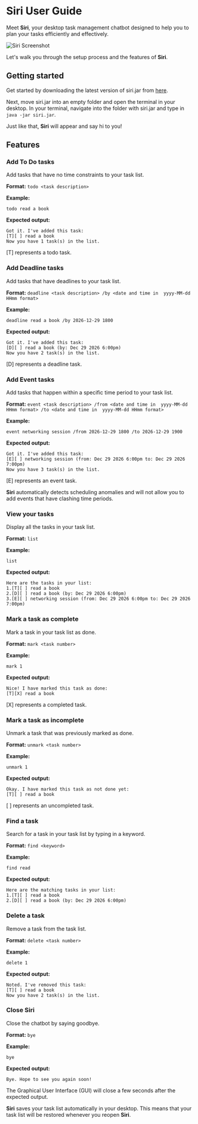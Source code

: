 # Siri User Guide

Meet **Siri**, your desktop task management chatbot designed to help you 
to plan your tasks efficiently and effectively.

![Siri Screenshot](Ui.png)

Let's walk you through the setup process and the 
features of **Siri**.


## Getting started
Get started by downloading the latest version of siri.jar 
from [here](https://github.com/timothyleejin/ip/releases/). 

Next, move siri.jar into an empty folder and open the terminal in your desktop. 
In your terminal, navigate into the folder with siri.jar 
and type in `java -jar siri.jar`. 

Just like that, **Siri** will appear and say hi to you!


## Features
### Add To Do tasks

Add tasks that have no time constraints to your task list.

**Format:** `todo <task description>`

**Example:**
```declarative
todo read a book
```

**Expected output:**
```declarative
Got it. I've added this task:
[T][ ] read a book
Now you have 1 task(s) in the list.
```
[T] represents a todo task.

### Add Deadline tasks

Add tasks that have deadlines to your task list.

**Format:** `deadline <task description> /by <date and time in 
yyyy-MM-dd HHmm format>`

**Example:**
```declarative
deadline read a book /by 2026-12-29 1800
```

**Expected output:**
```declarative
Got it. I've added this task:
[D][ ] read a book (by: Dec 29 2026 6:00pm)
Now you have 2 task(s) in the list.
```
[D] represents a deadline task.

### Add Event tasks

Add tasks that happen within a specific time period to your task list.

**Format:** `event <task description> /from <date and time in 
yyyy-MM-dd HHmm format> /to <date and time in 
yyyy-MM-dd HHmm format>`

**Example:**
```declarative
event networking session /from 2026-12-29 1800 /to 2026-12-29 1900
```

**Expected output:**
```declarative
Got it. I've added this task:
[E][ ] networking session (from: Dec 29 2026 6:00pm to: Dec 29 2026 7:00pm)
Now you have 3 task(s) in the list.
```
[E] represents an event task.

**Siri** automatically detects scheduling anomalies and will not allow you 
to add events that have clashing time periods.

### View your tasks
Display all the tasks in your task list.

**Format:** `list`

**Example:**
```declarative
list
```

**Expected output:**
```declarative
Here are the tasks in your list:
1.[T][ ] read a book
2.[D][ ] read a book (by: Dec 29 2026 6:00pm)
3.[E][ ] networking session (from: Dec 29 2026 6:00pm to: Dec 29 2026 7:00pm)
```

### Mark a task as complete

Mark a task in your task list as done.

**Format:** `mark <task number>`

**Example:**
```declarative
mark 1
```

**Expected output:**
```declarative
Nice! I have marked this task as done:
[T][X] read a book
```

[X] represents a completed task.

### Mark a task as incomplete

Unmark a task that was previously marked as done.

**Format:** `unmark <task number>`

**Example:**
```declarative
unmark 1
```

**Expected output:**
```declarative
Okay. I have marked this task as not done yet:
[T][ ] read a book
```
[ ] represents an uncompleted task.

### Find a task

Search for a task in your task list by typing in a keyword.

**Format:** `find <keyword>`

**Example:**
```declarative
find read
```

**Expected output:**
```declarative
Here are the matching tasks in your list:
1.[T][ ] read a book
2.[D][ ] read a book (by: Dec 29 2026 6:00pm)
```

### Delete a task 

Remove a task from the task list.

**Format:** `delete <task number>`

**Example:**
```declarative
delete 1
```

**Expected output:**
```declarative
Noted. I've removed this task:
[T][ ] read a book
Now you have 2 task(s) in the list.
```

### Close Siri

Close the chatbot by saying goodbye.

**Format:** `bye`

**Example:**
```declarative
bye
```

**Expected output:**
```declarative
Bye. Hope to see you again soon!
```

The Graphical User Interface (GUI) will close a few seconds after the 
expected output.

**Siri** saves your task list automatically in your desktop. This means that 
your task list will be restored whenever you reopen **Siri**.